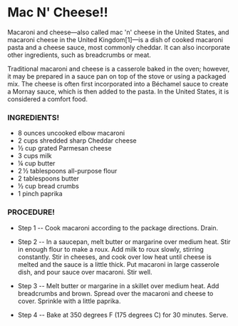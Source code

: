 # **Mac N' Cheese!!**
Macaroni and cheese—also called mac 'n' cheese in the United States, and macaroni cheese in the United Kingdom[1]—is a dish of cooked macaroni pasta and a cheese sauce, most commonly cheddar. It can also incorporate other ingredients, such as breadcrumbs or meat.

Traditional macaroni and cheese is a casserole baked in the oven; however, it may be prepared in a sauce pan on top of the stove or using a packaged mix. The cheese is often first incorporated into a Béchamel sauce to create a Mornay sauce, which is then added to the pasta. In the United States, it is considered a comfort food.

### INGREDIENTS!
- 8 ounces uncooked elbow macaroni
- 2 cups shredded sharp Cheddar cheese
- ½ cup grated Parmesan cheese
- 3 cups milk
- ¼ cup butter
- 2 ½ tablespoons all-purpose flour
- 2 tablespoons butter
- ½ cup bread crumbs
- 1 pinch paprika


### PROCEDURE!
- Step 1 -- Cook macaroni according to the package directions. Drain.

- Step 2 -- In a saucepan, melt butter or margarine over medium heat. Stir in enough flour to make a roux. Add milk to roux slowly, stirring constantly. Stir in cheeses, and cook over low heat until cheese is melted and the sauce is a little thick. Put macaroni in large casserole dish, and pour sauce over macaroni. Stir well.

- Step 3 -- Melt butter or margarine in a skillet over medium heat. Add breadcrumbs and brown. Spread over the macaroni and cheese to cover. Sprinkle with a little paprika.

- Step 4 -- Bake at 350 degrees F (175 degrees C) for 30 minutes. Serve.



